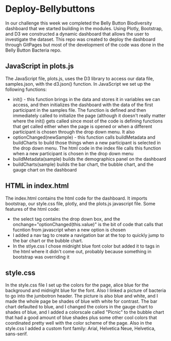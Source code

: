 # Deploy-Bellybuttons

In our challenge this week we completed the Belly Button Biodiversity dashboard that we started building in the modules.  Using Plotly, Bootstrap, and D3 we constructed a dynamic dashboard that allows the user to investigate the dataset. This repo was created to deploy the dashboard through GitPages but most of the development of the code was done in the Belly Button Bacteria repo.

## JavaScript in plots.js
The JavaScript file, plots.js,  uses the D3 library to access our data file, samples.json, with the d3.json() function. In JavaScript we set up the following functions:
  - init() - this function brings in the data and stores it in variables we can access, and then initializes the dashboard with the data of the first participant in the samples file. The function is defined and then immediately called to initialize the page (although it doesn't really matter where the init() gets called since most of the code is defining functions that get called either when the page is opened or when a different participant is chosen through the drop down menu. It also 
  - optionChanged(newSample) - this function calls buildMetadata and buildCharts to build those things when a new participant is selected in the drop down menu. The html code in the index file calls this function when a new participant is chosen in the drop down menu
  - buildMetadata(sample) builds the demographics panel on the dashboard
  - buildCharts(sample) builds the bar chart, the bubble chart, and the gauge chart on the dashboard
  
## HTML in index.html
The index.html contains the html code for the dashboard. It imports bootstrap, our style.css file, plotly, and the plots.js javascript file. Some features of the html code:
  - the select tag contains the drop down box, and the onchange="optionChanged(this.value)" is the bit of code that calls that fucntion from javascript when a new option is chosen
  - I added a nav tag to create a navigation bar at the top to quickly jump to the bar chart or the bubble chart.
  - In the stlye.css I chose midnight blue font color but added it to tags in the html where it didn't come out, probably because something in bootstrap was overriding it
  
## style.css
In the style.css file I set up the colors for the page, alice blue for the background and midnight blue for the font. Also I linked a picture of bacteria to go into the jumbotron header. The picture is also blue and white, and I made the whole page be shades of blue with white for contrast. The bar chart defaulted to blue, and I changed the colors in the gauge chart to shades of blue, and I added a colorscale called "Picnic" to the bubble chart that had a good amount of blue shades plus some other cool colors that coordinated pretty well with the color scheme of the page. Also in the style.css I added a custom font family: Arial, Helvetica Neue, Helvetica, sans-serif.
  


  
